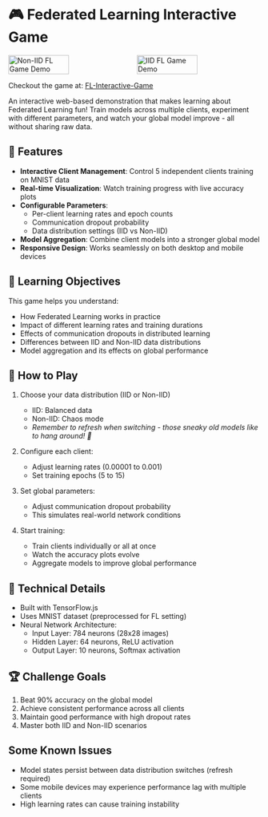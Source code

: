 # 🎮 Federated Learning Interactive Game
<div style="display: flex; gap: 10px;">
    <img src="/assets/non_iid_demo.gif" width="49%" alt="Non-IID FL Game Demo"/>
    <img src="/assets/iid_demo.gif" width="49%" alt="IID FL Game Demo"/>
</div>


Checkout the game at: [FL-Interactive-Game](https://ishanshirodkar.github.io/fl_game/)

An interactive web-based demonstration that makes learning about Federated Learning fun! Train models across multiple clients, experiment with different parameters, and watch your global model improve - all without sharing raw data.

## 🌟 Features

- **Interactive Client Management**: Control 5 independent clients training on MNIST data
- **Real-time Visualization**: Watch training progress with live accuracy plots
- **Configurable Parameters**: 
  - Per-client learning rates and epoch counts
  - Communication dropout probability
  - Data distribution settings (IID vs Non-IID)
- **Model Aggregation**: Combine client models into a stronger global model
- **Responsive Design**: Works seamlessly on both desktop and mobile devices

## 🎯 Learning Objectives

This game helps you understand:
- How Federated Learning works in practice
- Impact of different learning rates and training durations
- Effects of communication dropouts in distributed learning
- Differences between IID and Non-IID data distributions
- Model aggregation and its effects on global performance

## 🎲 How to Play

1. Choose your data distribution (IID or Non-IID)
   - IID: Balanced data
   - Non-IID: Chaos mode
   - *Remember to refresh when switching - those sneaky old models like to hang around! 🔄*

2. Configure each client:
   - Adjust learning rates (0.00001 to 0.001)
   - Set training epochs (5 to 15)

3. Set global parameters:
   - Adjust communication dropout probability
   - This simulates real-world network conditions

4. Start training:
   - Train clients individually or all at once
   - Watch the accuracy plots evolve
   - Aggregate models to improve global performance

## 🔧 Technical Details

- Built with TensorFlow.js
- Uses MNIST dataset (preprocessed for FL setting)
- Neural Network Architecture:
  - Input Layer: 784 neurons (28x28 images)
  - Hidden Layer: 64 neurons, ReLU activation
  - Output Layer: 10 neurons, Softmax activation

## 🏆 Challenge Goals

1. Beat 90% accuracy on the global model
2. Achieve consistent performance across all clients
3. Maintain good performance with high dropout rates
4. Master both IID and Non-IID scenarios

## Some Known Issues

- Model states persist between data distribution switches (refresh required)
- Some mobile devices may experience performance lag with multiple clients
- High learning rates can cause training instability
